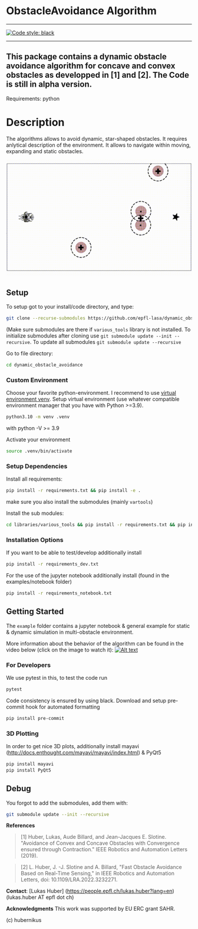 # ObstacleAvoidance Algorithm
---
[![Code style: black](https://img.shields.io/badge/code%20style-black-000000.svg)](https://github.com/ambv/black)

---
This package contains a dynamic obstacle avoidance algorithm for concave and convex obstacles as developped in [1] and [2]. The Code is still in alpha version.
---
Requirements: python

# Description
The algorithms allows to avoid dynamic, star-shaped obstacles. It requires anlytical description of the environment. It allows to navigate within moving, expanding and static obstacles.
<p align="center">
<img src="https://raw.githubusercontent.com/epfl-lasa/dynamic_obstacle_avoidance/main/figures/description/dynamic_crowd_horizontal.gif"  width="550"></>




## Setup
To setup got to your install/code directory, and type:
```sh
git clone --recurse-submodules https://github.com/epfl-lasa/dynamic_obstacle_avoidance.git
```
(Make sure submodules are there if `various_tools` library is not installed. To initialize submodules after cloning use `git submodule update --init --recursive`.
To update all submodules `git submodule update --recursive`

Go to file directory:
```sh
cd dynamic_obstacle_avoidance
``` 

### Custom Environment
Choose your favorite python-environment. I recommend to use [virtual environment venv](https://docs.python.org/3/library/venv.html).
Setup virtual environment (use whatever compatible environment manager that you have with Python >=3.9).

``` bash
python3.10 -m venv .venv
```
with python -V >= 3.9

Activate your environment
``` sh
source .venv/bin/activate
```


### Setup Dependencies
Install all requirements:
``` bash
pip install -r requirements.txt && pip install -e .
```
make sure you also install the submodules (mainly `vartools`)

Install the sub modules:
``` bash
cd libraries/various_tools && pip install -r requirements.txt && pip install -e . && cd ../..
```

### Installation Options
If you want to be able to test/develop additionally install
``` sh
pip install -r requirements_dev.txt
```

For the use of the jupyter notebook additionally install
(found in the examples/notebook folder)
``` sh
pip install -r requirements_notebook.txt
```

## Getting Started
The `example` folder contains a jupyter notebook & general example for static & dynamic simulation in multi-obstacle environment.  

More information about the behavior of the algorithm can be found in the video below (click on the image to watch it):
[![Alt text](https://img.youtube.com/vi/WKso-wu68v8/0.jpg)](https://youtu.be/WKso-wu68v8)

### For Developers
We use pytest in this, to test the code run
``` sh
pytest
```
Code consistency is ensured by using black. Download and setup pre-commit hook for automated formatting
``` sh
pip install pre-commit
```

### 3D Plotting
In order to get nice 3D plots, additionally install mayavi (http://docs.enthought.com/mayavi/mayavi/index.html) & PyQt5

``` sh
pip install mayavi
pip install PyQt5
```


## Debug
You forgot to add the submodules, add them with:
``` sh
git submodule update --init --recursive
```



**References**     
> [1] Huber, Lukas, Aude Billard, and Jean-Jacques E. Slotine. "Avoidance of Convex and Concave Obstacles with Convergence ensured through Contraction." IEEE Robotics and Automation Letters (2019).  

> [2] L. Huber, J. -J. Slotine and A. Billard, "Fast Obstacle Avoidance Based on Real-Time Sensing," in IEEE Robotics and Automation Letters, doi: 10.1109/LRA.2022.3232271.

**Contact**: [Lukas Huber] (https://people.epfl.ch/lukas.huber?lang=en) (lukas.huber AT epfl dot ch)

**Acknowledgments**
This work was supported by EU ERC grant SAHR.

(c) hubernikus
